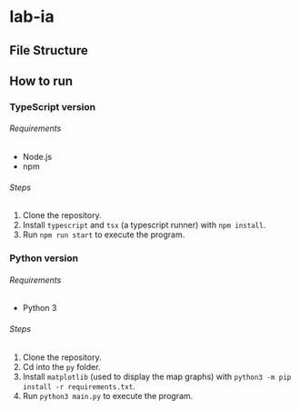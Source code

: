 # lab-ia

## File Structure

## How to run

### TypeScript version

###### Requirements

- Node.js
- npm

###### Steps

1. Clone the repository.
1. Install `typescript` and `tsx` (a typescript runner) with `npm install`.
1. Run `npm run start` to execute the program.

### Python version

###### Requirements

- Python 3

###### Steps

1. Clone the repository.
1. Cd into the `py` folder.
1. Install `matplotlib` (used to display the map graphs) with `python3 -m pip install -r requirements.txt`.
1. Run `python3 main.py` to execute the program.
